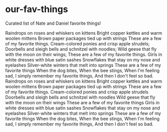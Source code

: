 # our-fav-things

Curated list of Nate and Daniel favorite things!

Raindrops on roses and whiskers on kittens
Bright copper kettles and warm woolen mittens
Brown paper packages tied up with strings
These are a few of my favorite things.
Cream-colored ponies and crisp apple strudels;
Doorbells and sleigh bells and schnitzel with noodles;
Wild geese that fly with the moon on their wings;
These are a few of my favorite things.
Girls in white dresses with blue satin sashes
Snowflakes that stay on my nose and eyelashes
Silver-white winters that melt into springs
These are a few of my favorite things
When the dog bites,
When the bee stings,
When I'm feeling sad,
I simply remember my favorite things,
And then I don't feel so bad.
Raindrops on roses and whiskers on kittens
Bright copper kettles and warm woolen mittens
Brown paper packages tied up with strings
These are a few of my favorite things.
Cream-colored ponies and crisp apple strudels
Doorbells and sleigh bells and schnitzel with noodles
Wild geese that fly with the moon on their wings
These are a few of my favorite things
Girls in white dresses with blue satin sashes
Snowflakes that stay on my nose and eyelashes
Silver-white winters that melt into springs
These are a few of my favorite things
When the dog bites,
When the bee stings,
When I'm feeling sad,
I simply remember my favorite things,
And then I don't feel so bad.
